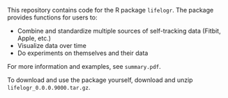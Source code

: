 This repository contains code for the R package `lifelogr`. The package provides functions for users to:
  - Combine and standardize multiple sources of self-tracking data (Fitbit, Apple, etc.)
  - Visualize data over time
  - Do experiments on themselves and their data

For more information and examples, see `summary.pdf`.

To download and use the package yourself, download and unzip `lifelogr_0.0.0.9000.tar.gz`.

